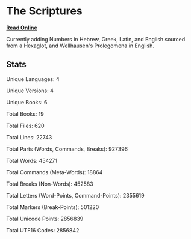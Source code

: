 # The Scriptures

**[Read Online](https://r-neal-kelly.github.io/the_scriptures/)**

Currently adding Numbers in Hebrew, Greek, Latin, and English sourced from a Hexaglot, and Wellhausen's Prolegomena in English.

## Stats

Unique Languages: 4

Unique Versions: 4

Unique Books: 6

Total Books: 19

Total Files: 620

Total Lines: 22743

Total Parts (Words, Commands, Breaks): 927396

Total Words: 454271

Total Commands (Meta-Words): 18864

Total Breaks (Non-Words): 452583

Total Letters (Word-Points, Command-Points): 2355619

Total Markers (Break-Points): 501220

Total Unicode Points: 2856839

Total UTF16 Codes: 2856842


